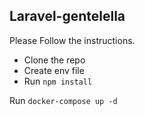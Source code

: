 

## Laravel-gentelella

Please Follow the instructions.

- Clone the repo
- Create env file
- Run ``npm install``

Run ```docker-compose up -d```



